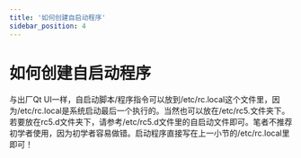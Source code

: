 ```yaml
---
title: '如何创建自启动程序'
sidebar_position: 4
---
```


# 如何创建自启动程序

与出厂Qt UI一样，自启动脚本/程序指令可以放到/etc/rc.local这个文件里，因为/etc/rc.local是系统启动最后一个执行的。当然也可以放在/etc/rc5.文件夹下。若要放在rc5.d文件夹下，请参考/etc/rc5.d文件里的自启动文件即可。笔者不推荐初学者使用，因为初学者容易做错。启动程序直接写在上一小节的/etc/rc.local里即可！
